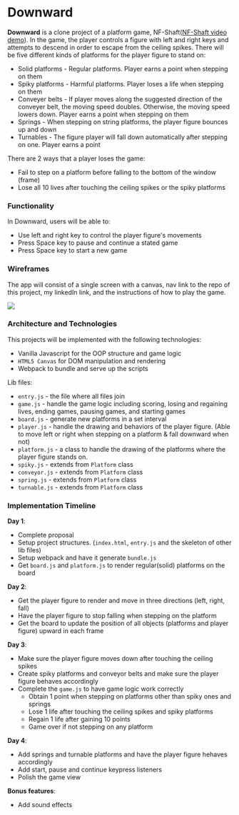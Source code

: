 # Downward

**Downward** is a clone project of a platform game, NF-Shaft([NF-Shaft video demo](https://youtu.be/kR5l14rhfjo)). In the game, the player controls a figure with left and right keys and attempts to descend in order to escape from the ceiling spikes. There will be five different kinds of platforms for the player figure to stand on:

 * Solid platforms - Regular platforms. Player earns a point when stepping on them
 * Spiky platforms - Harmful platforms. Player loses a life when stepping on them
 * Conveyer belts - If player moves along the suggested direction of the conveyer belt, the moving speed doubles. Otherwise, the moving speed lowers down. Player earns a point when stepping on them
 * Springs - When stepping on string platforms, the player figure bounces up and down
 * Turnables - The figure player will fall down automatically after stepping on one. Player earns a point

There are 2 ways that a player loses the game:
 * Fail to step on a platform before falling to the bottom of the window (frame)
 * Lose all 10 lives after touching the ceiling spikes or the spiky platforms
 
### Functionality

In Downward, users will be able to:
* Use left and right key to control the player figure's movements
* Press Space key to pause and continue a stated game
* Press Space key to start a new game

### Wireframes

The app will consist of a single screen with a canvas, nav link to the repo of this project, my linkedIn link, and the instructions of how to play the game.

![](https://image.ibb.co/f5JA2y/wireframe_JS.png)

### Architecture and Technologies

This projects will be implemented with the following technologies:
* Vanilla Javascript for the OOP structure and game logic
* `HTML5 Canvas` for DOM manipulation and rendering
* Webpack to bundle and serve up the scripts

Lib files: 
* `entry.js` - the file where all files join
* `game.js` - handle the game logic including scoring, losing and regaining lives, ending games, pausing games, and starting games
* `board.js` - generate new platforms in a set interval
* `player.js` - handle the drawing and behaviors of the player figure. (Able to move left or right when stepping on a platform & fall downward when not)
* `platform.js` - a class to handle the drawing of the platforms where the player figure stands on.
* `spiky.js` - extends from `Platform` class
* `conveyor.js` - extends from `Platform` class
* `spring.js` - extends from `Platform` class
* `turnable.js` - extends from `Platform` class

### Implementation Timeline

**Day 1**: 

* Complete proposal
* Setup project structures. (`index.html`, `entry.js` and the skeleton of other lib files)
* Setup webpack and have it generate `bundle.js`
* Get `board.js` and `platform.js` to render regular(solid) platforms on the board

**Day 2**:

* Get the player figure to render and move in three directions (left, right, fall)
* Have the player figure to stop falling when stepping on the platform
* Get the board to update the position of all objects (platforms and player figure) upward in each frame

**Day 3**:

* Make sure the player figure moves down after touching the ceiling spikes
* Create spiky platforms and conveyor belts and make sure the player figure behaves accordingly
* Complete the `game.js` to have game logic work correctly
   * Obtain 1 point when stepping on platforms other than spiky ones and springs
   * Lose 1 life after touching the ceiling spikes and spiky platforms
   * Regain 1 life after gaining 10 points
   * Game over if not stepping on any platform

**Day 4**:

* Add springs and turnable platforms and have the player figure hehaves accordingly
* Add start, pause and continue keypress listeners
* Polish the game view

**Bonus features**:

* Add sound effects
